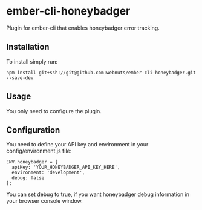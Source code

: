 # ember-cli-honeybadger

Plugin for ember-cli that enables honeybadger error tracking.

## Installation

To install simply run:

```
npm install git+ssh://git@github.com:webnuts/ember-cli-honeybadger.git --save-dev
```

## Usage

You only need to configure the plugin.

## Configuration

You need to define your API key and environment in your config/environment.js file:

```
ENV.honeybadger = {
  apiKey: 'YOUR_HONEYBADGER_API_KEY_HERE',
  environment: 'development',
  debug: false
};
```

You can set debug to true, if you want honeybadger debug information in your browser console window.